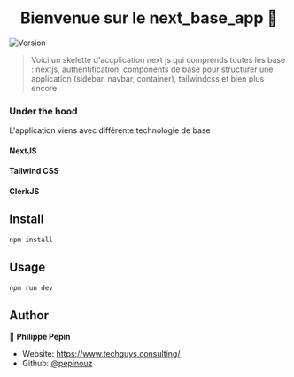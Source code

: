 <h1 align="center">Bienvenue sur le next_base_app 👋</h1>
<p>
  <img alt="Version" src="https://img.shields.io/badge/version-0.1.0-blue.svg?cacheSeconds=2592000" />
</p>

> Voici un skelette d'accplication next js qui comprends toutes les base : nextjs, authentification, components de base pour structurer une application (sidebar, navbar, container), tailwindcss et bien plus encore.

<h3>Under the hood</h3>
<p>L'application viens avec différente technologie de base</p>

<h4>NextJS</h4>
<h4>Tailwind CSS</h4>
<h4>ClerkJS</h4>

## Install

```sh
npm install
```

## Usage

```sh
npm run dev
```

## Author

👤 **Philippe Pepin**

* Website: https://www.techguys.consulting/
* Github: [@pepinouz](https://github.com/pepinouz)

